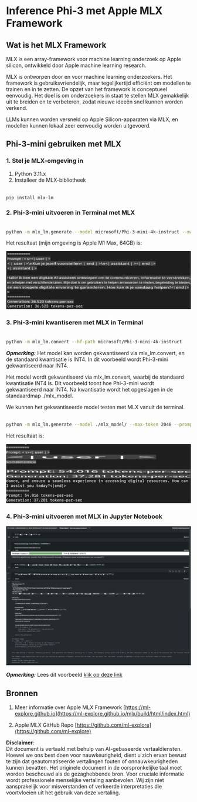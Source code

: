 # **Inference Phi-3 met Apple MLX Framework**

## **Wat is het MLX Framework**

MLX is een array-framework voor machine learning onderzoek op Apple silicon, ontwikkeld door Apple machine learning research.

MLX is ontworpen door en voor machine learning onderzoekers. Het framework is gebruiksvriendelijk, maar tegelijkertijd efficiënt om modellen te trainen en in te zetten. De opzet van het framework is conceptueel eenvoudig. Het doel is om onderzoekers in staat te stellen MLX gemakkelijk uit te breiden en te verbeteren, zodat nieuwe ideeën snel kunnen worden verkend.

LLMs kunnen worden versneld op Apple Silicon-apparaten via MLX, en modellen kunnen lokaal zeer eenvoudig worden uitgevoerd.

## **Phi-3-mini gebruiken met MLX**

### **1. Stel je MLX-omgeving in**

1. Python 3.11.x  
2. Installeer de MLX-bibliotheek  

```bash

pip install mlx-lm

```

### **2. Phi-3-mini uitvoeren in Terminal met MLX**

```bash

python -m mlx_lm.generate --model microsoft/Phi-3-mini-4k-instruct --max-token 2048 --prompt  "<|user|>\nCan you introduce yourself<|end|>\n<|assistant|>"

```

Het resultaat (mijn omgeving is Apple M1 Max, 64GB) is:

![Terminal](../../../../../translated_images/01.0d0f100b646a4e4c4f1cd36c1a05727cd27f1e696ed642c06cf6e2c9bbf425a4.nl.png)

### **3. Phi-3-mini kwantiseren met MLX in Terminal**

```bash

python -m mlx_lm.convert --hf-path microsoft/Phi-3-mini-4k-instruct

```

***Opmerking:*** Het model kan worden gekwantiseerd via mlx_lm.convert, en de standaard kwantisatie is INT4. In dit voorbeeld wordt Phi-3-mini gekwantiseerd naar INT4.

Het model wordt gekwantiseerd via mlx_lm.convert, waarbij de standaard kwantisatie INT4 is. Dit voorbeeld toont hoe Phi-3-mini wordt gekwantiseerd naar INT4. Na kwantisatie wordt het opgeslagen in de standaardmap ./mlx_model.

We kunnen het gekwantiseerde model testen met MLX vanuit de terminal.

```bash

python -m mlx_lm.generate --model ./mlx_model/ --max-token 2048 --prompt  "<|user|>\nCan you introduce yourself<|end|>\n<|assistant|>"

```

Het resultaat is:

![INT4](../../../../../translated_images/02.04e0be1f18a90a58ad47e0c9d9084ac94d0f1a8c02fa707d04dd2dfc7e9117c6.nl.png)

### **4. Phi-3-mini uitvoeren met MLX in Jupyter Notebook**

![Notebook](../../../../../translated_images/03.0cf0092fe143357656bb5a7bc6427c41d8528d772d38a82d0b2693e2a3eeb16e.nl.png)

***Opmerking:*** Lees dit voorbeeld [klik op deze link](../../../../../code/03.Inference/MLX/MLX_DEMO.ipynb)

## **Bronnen**

1. Meer informatie over Apple MLX Framework [https://ml-explore.github.io](https://ml-explore.github.io/mlx/build/html/index.html)

2. Apple MLX GitHub Repo [https://github.com/ml-explore](https://github.com/ml-explore)

**Disclaimer**:  
Dit document is vertaald met behulp van AI-gebaseerde vertaaldiensten. Hoewel we ons best doen voor nauwkeurigheid, dient u zich ervan bewust te zijn dat geautomatiseerde vertalingen fouten of onnauwkeurigheden kunnen bevatten. Het originele document in de oorspronkelijke taal moet worden beschouwd als de gezaghebbende bron. Voor cruciale informatie wordt professionele menselijke vertaling aanbevolen. Wij zijn niet aansprakelijk voor misverstanden of verkeerde interpretaties die voortvloeien uit het gebruik van deze vertaling.
